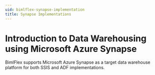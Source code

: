 ```yaml
---
uid: bimlflex-synapse-implementation
title: Synapse Implementations
---
```

# Introduction to Data Warehousing using Microsoft Azure Synapse

BimlFlex supports Microsoft Azure Synapse as a target data warehouse platform for both SSIS and ADF implementations.

